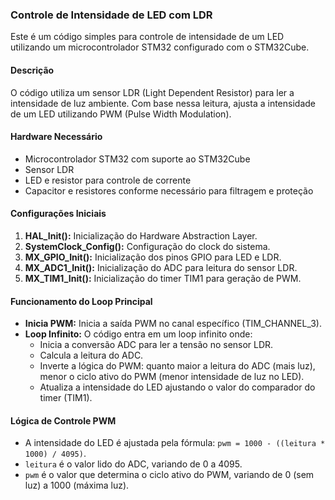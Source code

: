 ### Controle de Intensidade de LED com LDR

Este é um código simples para controle de intensidade de um LED utilizando um microcontrolador STM32 configurado com o STM32Cube.

#### Descrição
O código utiliza um sensor LDR (Light Dependent Resistor) para ler a intensidade de luz ambiente. Com base nessa leitura, ajusta a intensidade de um LED utilizando PWM (Pulse Width Modulation).

#### Hardware Necessário
- Microcontrolador STM32 com suporte ao STM32Cube
- Sensor LDR
- LED e resistor para controle de corrente
- Capacitor e resistores conforme necessário para filtragem e proteção

#### Configurações Iniciais
1. **HAL_Init():** Inicialização do Hardware Abstraction Layer.
2. **SystemClock_Config():** Configuração do clock do sistema.
3. **MX_GPIO_Init():** Inicialização dos pinos GPIO para LED e LDR.
4. **MX_ADC1_Init():** Inicialização do ADC para leitura do sensor LDR.
5. **MX_TIM1_Init():** Inicialização do timer TIM1 para geração de PWM.

#### Funcionamento do Loop Principal
- **Inicia PWM:** Inicia a saída PWM no canal específico (TIM_CHANNEL_3).
- **Loop Infinito:** O código entra em um loop infinito onde:
  - Inicia a conversão ADC para ler a tensão no sensor LDR.
  - Calcula a leitura do ADC.
  - Inverte a lógica do PWM: quanto maior a leitura do ADC (mais luz), menor o ciclo ativo do PWM (menor intensidade de luz no LED).
  - Atualiza a intensidade do LED ajustando o valor do comparador do timer (TIM1).

#### Lógica de Controle PWM
- A intensidade do LED é ajustada pela fórmula: `pwm = 1000 - ((leitura * 1000) / 4095)`.
- `leitura` é o valor lido do ADC, variando de 0 a 4095.
- `pwm` é o valor que determina o ciclo ativo do PWM, variando de 0 (sem luz) a 1000 (máxima luz).



